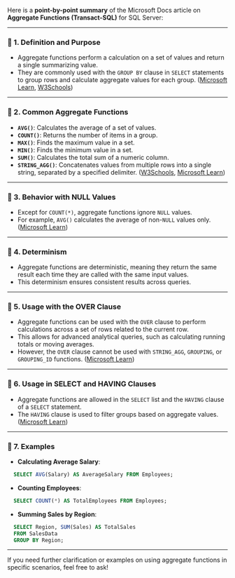 Here is a **point-by-point summary** of the Microsoft Docs article on **Aggregate Functions (Transact-SQL)** for SQL Server:

---

### 🔹 1. **Definition and Purpose**

* Aggregate functions perform a calculation on a set of values and return a single summarizing value.
* They are commonly used with the `GROUP BY` clause in `SELECT` statements to group rows and calculate aggregate values for each group. ([Microsoft Learn][1], [W3Schools][2])

---

### 🔹 2. **Common Aggregate Functions**

* **`AVG()`**: Calculates the average of a set of values.
* **`COUNT()`**: Returns the number of items in a group.
* **`MAX()`**: Finds the maximum value in a set.
* **`MIN()`**: Finds the minimum value in a set.
* **`SUM()`**: Calculates the total sum of a numeric column.
* **`STRING_AGG()`**: Concatenates values from multiple rows into a single string, separated by a specified delimiter. ([W3Schools][2], [Microsoft Learn][3])

---

### 🔹 3. **Behavior with NULL Values**

* Except for `COUNT(*)`, aggregate functions ignore `NULL` values.
* For example, `AVG()` calculates the average of non-`NULL` values only. ([Microsoft Learn][4])

---

### 🔹 4. **Determinism**

* Aggregate functions are deterministic, meaning they return the same result each time they are called with the same input values.
* This determinism ensures consistent results across queries.&#x20;

---

### 🔹 5. **Usage with the OVER Clause**

* Aggregate functions can be used with the `OVER` clause to perform calculations across a set of rows related to the current row.
* This allows for advanced analytical queries, such as calculating running totals or moving averages.
* However, the `OVER` clause cannot be used with `STRING_AGG`, `GROUPING`, or `GROUPING_ID` functions. ([Microsoft Learn][4])

---

### 🔹 6. **Usage in SELECT and HAVING Clauses**

* Aggregate functions are allowed in the `SELECT` list and the `HAVING` clause of a `SELECT` statement.
* The `HAVING` clause is used to filter groups based on aggregate values. ([Microsoft Learn][1])

---

### 🔹 7. **Examples**

* **Calculating Average Salary**:

```sql
  SELECT AVG(Salary) AS AverageSalary FROM Employees;
```

* **Counting Employees**:

```sql
  SELECT COUNT(*) AS TotalEmployees FROM Employees;
```

* **Summing Sales by Region**:

```sql
  SELECT Region, SUM(Sales) AS TotalSales
  FROM SalesData
  GROUP BY Region;
```



---

If you need further clarification or examples on using aggregate functions in specific scenarios, feel free to ask!

[1]: https://learn.microsoft.com/en-us/sql/t-sql/functions/functions?view=sql-server-ver16&utm_source=chatgpt.com "What are the SQL database functions? - Learn Microsoft"
[2]: https://www.w3schools.com/sql/sql_aggregate_functions.asp?utm_source=chatgpt.com "SQL Aggregate Functions - W3Schools"
[3]: https://learn.microsoft.com/en-us/sql/t-sql/functions/string-agg-transact-sql?view=sql-server-ver16&utm_source=chatgpt.com "STRING_AGG (Transact-SQL) - SQL Server | Microsoft Learn"
[4]: https://learn.microsoft.com/en-us/sql/t-sql/functions/aggregate-functions-transact-sql?view=sql-server-ver16&utm_source=chatgpt.com "Aggregate Functions (Transact-SQL) - SQL Server - Learn Microsoft"
